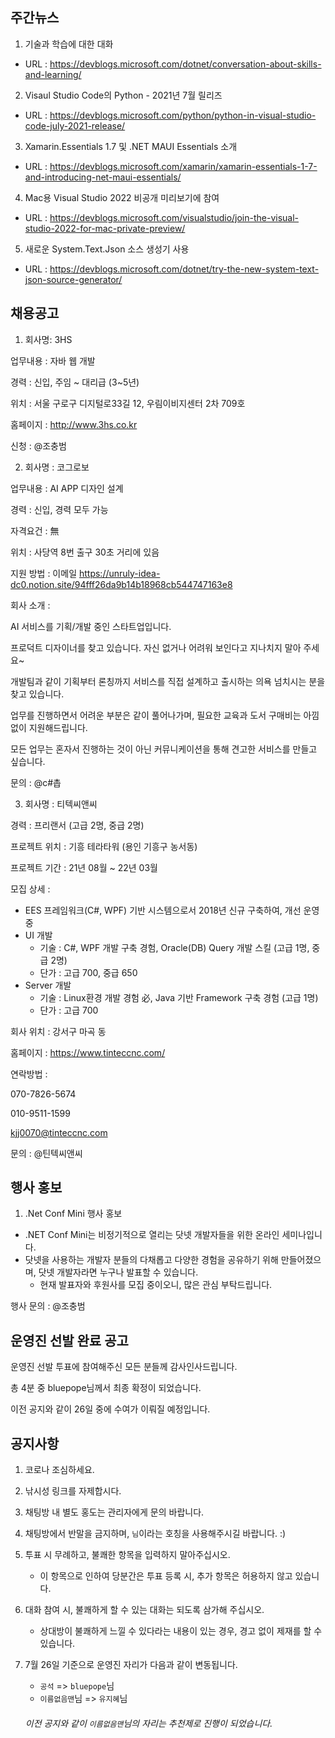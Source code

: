 ## 주간뉴스
1) 기술과 학습에 대한 대화
- URL : https://devblogs.microsoft.com/dotnet/conversation-about-skills-and-learning/

2) Visaul Studio Code의 Python - 2021년 7월 릴리즈
- URL : https://devblogs.microsoft.com/python/python-in-visual-studio-code-july-2021-release/

3) Xamarin.Essentials 1.7 및 .NET MAUI Essentials 소개
- URL : https://devblogs.microsoft.com/xamarin/xamarin-essentials-1-7-and-introducing-net-maui-essentials/

4) Mac용 Visual Studio 2022 비공개 미리보기에 참여
- URL : https://devblogs.microsoft.com/visualstudio/join-the-visual-studio-2022-for-mac-private-preview/

5) 새로운 System.Text.Json 소스 생성기 사용
- URL : https://devblogs.microsoft.com/dotnet/try-the-new-system-text-json-source-generator/

## 채용공고
1) 회사명: 3HS

업무내용 : 자바 웹 개발

경력 : 신입, 주임 ~ 대리급 (3~5년)

위치 : 서울 구로구 디지털로33길 12, 우림이비지센터 2차 709호

홈페이지 : http://www.3hs.co.kr

신청 : @조충범


2) 회사명 : 코그로보

업무내용 : AI APP 디자인 설계

경력 : 신입, 경력 모두 가능

자격요건 : 無

위치 : 사당역 8번 출구 30초 거리에 있음

지원 방법 : 이메일 https://unruly-idea-dc0.notion.site/94fff26da9b14b18968cb544747163e8

회사 소개 :

AI 서비스를 기획/개발 중인 스타트업입니다. 

프로덕트 디자이너를 찾고 있습니다. 자신 없거나 어려워 보인다고 지나치지 말아 주세요~ 

개발팀과 같이 기획부터 론칭까지 서비스를 직접 설계하고 출시하는 의욕 넘치시는 분을 찾고 있습니다. 

업무를 진행하면서 어려운 부분은 같이 풀어나가며, 필요한 교육과 도서 구매비는 아낌없이 지원해드립니다. 

모든 업무는 혼자서 진행하는 것이 아닌 커뮤니케이션을 통해 견고한 서비스를 만들고 싶습니다. 

문의 : @c#촙


3) 회사명 : 티텍씨앤씨

경력 : 프리랜서 (고급 2명, 중급 2명)

프로젝트 위치 : 기흥 테라타워 (용인 기흥구 농서동)

프로젝트 기간 : 21년 08월 ~ 22년 03월

모집 상세 : 
* EES 프레임워크(C#, WPF) 기반 시스템으로서 2018년 신규 구축하여, 개선 운영 중
* UI 개발
    - 기술 : C#, WPF 개발 구축 경험, Oracle(DB) Query 개발 스킬 (고급 1명, 중급 2명)
    - 단가 : 고급 700, 중급 650
* Server 개발
    - 기술 : Linux환경 개발 경험 必, Java 기반 Framework 구축 경험 (고급 1명)
    - 단가 : 고급 700

회사 위치 : 강서구 마곡 동

홈페이지 : https://www.tinteccnc.com/

연락방법 :

070-7826-5674

010-9511-1599

kjj0070@tinteccnc.com

문의 : @틴텍씨앤씨

## 행사 홍보
1) .Net Conf Mini 행사 홍보
- .NET Conf Mini는 비정기적으로 열리는 닷넷 개발자들을 위한 온라인 세미나입니다.
- 닷넷을 사용하는 개발자 분들의 다채롭고 다양한 경험을 공유하기 위해 만들어졌으며, 닷넷 개발자라면 누구나 발표할 수 있습니다.
    - 현재 발표자와 후원사를 모집 중이오니, 많은 관심 부탁드립니다.

행사 문의 : @조충범



## 운영진 선발 완료 공고
운영진 선발 투표에 참여해주신 모든 분들께 감사인사드립니다.

총 4분 중 bluepope님께서 최종 확정이 되었습니다.

이전 공지와 같이 26일 중에 수여가 이뤄질 예정입니다.



## 공지사항
1) 코로나 조심하세요.

2) 낚시성 링크를 자제합시다.

3) 채팅방 내 별도 홍도는 관리자에게 문의 바랍니다.

4) 채팅방에서 반말을 금지하며, `님`이라는 호칭을 사용해주시길 바랍니다. :)

5) 투표 시 무례하고, 불쾌한 항목을 입력하지 말아주십시오.
    - 이 항목으로 인하여 당분간은  투표 등록 시, 추가 항목은 허용하지 않고 있습니다.

6) 대화 참여 시, 불쾌하게 할 수 있는 대화는 되도록 삼가해 주십시오.
    - 상대방이 불쾌하게 느낄 수 있다라는 내용이 있는 경우, 경고 없이 제재를 할 수 있습니다.

7) 7월 26일 기준으로 운영진 자리가 다음과 같이 변동됩니다.
    - `공석` => `bluepope`님
    - `이름없음맨`님 => `유지혜`님
    ###### 이전 공지와 같이 `이름없음맨`님의 자리는 추천제로 진행이 되었습니다.


